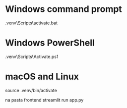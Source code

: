 # Windows command prompt
.venv\Scripts\activate.bat

# Windows PowerShell
.venv\Scripts\Activate.ps1

# macOS and Linux
source .venv/bin/activate

na pasta frontend
streamlit run app.py
